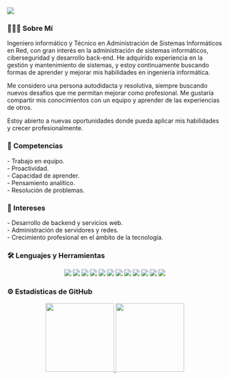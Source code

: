 <h1><img src="https://readme-typing-svg.herokuapp.com/?font=Roboto&weight=900&size=40=true&vCenter=true&width=500&height=70&duration=4000&color=B3B3B3&lines=Hola+👋;+Soy+Juanfra!;" /></h1>

### 👨🏻‍💻 Sobre Mí

<p>Ingeniero informático y Técnico en Administración de Sistemas Informáticos en Red, con gran interés en la administración de sistemas informáticos, ciberseguridad y desarrollo back-end. 
He adquirido experiencia en la gestión y mantenimiento de sistemas, y estoy continuamente buscando formas de aprender y mejorar mis habilidades en ingeniería informática.
</p>

<p>
Me considero una persona autodidacta y resolutiva, siempre buscando nuevos desafíos que me permitan mejorar 
como profesional. Me gustaría compartir mis conocimientos con un equipo y aprender de las experiencias de otros.
</p>

<p>
Estoy abierto a nuevas oportunidades donde pueda aplicar mis habilidades y crecer profesionalmente.
</p>

### 💼 Competencias

<p>
  - Trabajo en equipo.<br>
  - Proactividad.<br>
  - Capacidad de aprender.<br>
  - Pensamiento analítico.<br>
  - Resolución de problemas.
</p>

### 🌱 Intereses

<p>
  - Desarrollo de backend y servicios web.<br>
  - Administración de servidores y redes.<br>
  - Crecimiento profesional en el ámbito de la tecnología.
</p>


### 🛠 Lenguajes y Herramientas
<p align="center">
  <a href="https://git-scm.com" target="_blank"><img src="https://skillicons.dev/icons?i=git&theme=light" /></a>
  <a href="https://isocpp.org" target="_blank"><img src="https://skillicons.dev/icons?i=cpp&theme=light" /></a>
  <a href="https://en.cppreference.com/w/" target="_blank"><img src="https://skillicons.dev/icons?i=c&theme=light" /></a>
  <a href="https://github.com" target="_blank"><img src="https://skillicons.dev/icons?i=github&theme=light" /></a>
  <a href="https://www.oracle.com/java/" target="_blank"><img src="https://skillicons.dev/icons?i=java&theme=light" /></a>
  <a href="https://ubuntu.com" target="_blank"><img src="https://skillicons.dev/icons?i=ubuntu&theme=light" /></a>
  <a href="https://www.microsoft.com/windows" target="_blank"><img src="https://skillicons.dev/icons?i=windows&theme=light" /></a>
  <a href="https://www.linux.org" target="_blank"><img src="https://skillicons.dev/icons?i=linux&theme=light" /></a>
  <a href="https://www.mysql.com" target="_blank"><img src="https://skillicons.dev/icons?i=mysql&theme=light" /></a>
  <a href="https://code.visualstudio.com" target="_blank"><img src="https://skillicons.dev/icons?i=vscode&theme=light" /></a>
  <a href="https://www.eclipse.org" target="_blank"><img src="https://skillicons.dev/icons?i=eclipse&theme=light" /></a>
  <a href="https://www.jetbrains.com/clion/" target="_blank"><img src="https://skillicons.dev/icons?i=clion&theme=light" /></a>
</p>


### ⚙️ Estadísticas de GitHub

<p align="center">
<a href="https://github.com/juanfra02468">
  <img height="160em" src="https://github-readme-stats-eight-theta.vercel.app/api?username=juanfra02468&show_icons=true&theme=algolia"/>
  <img height="160em" src="https://github-readme-stats-eight-theta.vercel.app/api/top-langs/?username=juanfra02468&layout=compact&langs_count=6&theme=algolia"/>
</a>
</p>

